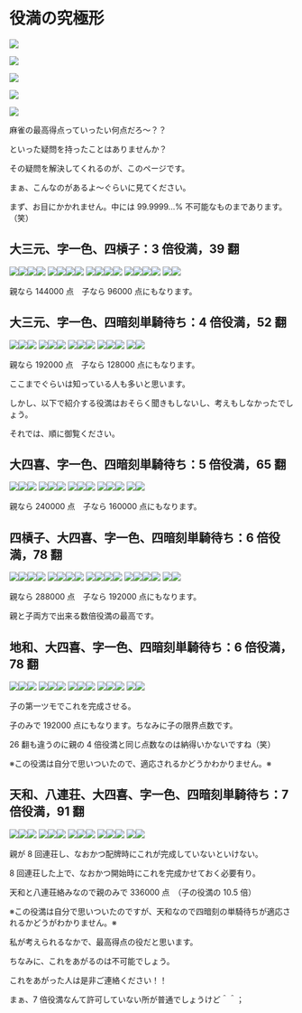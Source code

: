 #  役満の究極形

![](https://gurenjigoku.ojaru.jp/_chun.gif)

![](https://gurenjigoku.ojaru.jp/_ton.gif)

![](https://gurenjigoku.ojaru.jp/_nan.gif)

![](https://gurenjigoku.ojaru.jp/_sha.gif)

![](https://gurenjigoku.ojaru.jp/_pei.gif)

麻雀の最高得点っていったい何点だろ～？？

といった疑問を持ったことはありませんか？

その疑問を解決してくれるのが、このページです。

まぁ、こんなのがあるよ～ぐらいに見てください。

まず、お目にかかれません。中には 99.9999...% 不可能なものまであります。（笑）

## 大三元、字一色、四槓子：3 倍役満，39 翻

![](http://gurenjigoku.ojaru.jp/_fuseb.gif)![](http://gurenjigoku.ojaru.jp/_hakub.gif)![](http://gurenjigoku.ojaru.jp/_hakub.gif)![](http://gurenjigoku.ojaru.jp/_fuseb.gif)
![](http://gurenjigoku.ojaru.jp/_fuseb.gif)![](http://gurenjigoku.ojaru.jp/_hatub.gif)![](http://gurenjigoku.ojaru.jp/_hatub.gif)![](http://gurenjigoku.ojaru.jp/_fuseb.gif)
![](http://gurenjigoku.ojaru.jp/_fuseb.gif)![](http://gurenjigoku.ojaru.jp/_chunb.gif)![](http://gurenjigoku.ojaru.jp/_chunb.gif)![](http://gurenjigoku.ojaru.jp/_fuseb.gif)
![](http://gurenjigoku.ojaru.jp/_fuseb.gif)![](http://gurenjigoku.ojaru.jp/_tonb.gif)![](http://gurenjigoku.ojaru.jp/_tonb.gif)![](http://gurenjigoku.ojaru.jp/_fuseb.gif)
![](http://gurenjigoku.ojaru.jp/_nan.gif)![](http://gurenjigoku.ojaru.jp/_nan.gif)

親なら 144000 点　子なら 96000 点にもなります。

## 大三元、字一色、四暗刻単騎待ち：4 倍役満，52 翻

![](https://gurenjigoku.ojaru.jp/_haku.gif)![](https://gurenjigoku.ojaru.jp/_haku.gif)![](https://gurenjigoku.ojaru.jp/_haku.gif)
![](https://gurenjigoku.ojaru.jp/_hatu.gif)![](https://gurenjigoku.ojaru.jp/_hatu.gif)![](https://gurenjigoku.ojaru.jp/_hatu.gif)
![](https://gurenjigoku.ojaru.jp/_chun.gif)![](https://gurenjigoku.ojaru.jp/_chun.gif)![](https://gurenjigoku.ojaru.jp/_chun.gif)
![](https://gurenjigoku.ojaru.jp/_ton.gif)![](https://gurenjigoku.ojaru.jp/_ton.gif)![](https://gurenjigoku.ojaru.jp/_ton.gif)
![](https://gurenjigoku.ojaru.jp/_nan.gif)![](https://gurenjigoku.ojaru.jp/_nan.gif)

親なら 192000 点　子なら 128000 点にもなります。

ここまでぐらいは知っている人も多いと思います。

しかし、以下で紹介する役満はおそらく聞きもしないし、考えもしなかったでしょう。

それでは、順に御覧ください。

## 大四喜、字一色、四暗刻単騎待ち：5 倍役満，65 翻

![](https://gurenjigoku.ojaru.jp/_ton.gif)![](https://gurenjigoku.ojaru.jp/_ton.gif)![](https://gurenjigoku.ojaru.jp/_ton.gif)
![](https://gurenjigoku.ojaru.jp/_nan.gif)![](https://gurenjigoku.ojaru.jp/_nan.gif)![](https://gurenjigoku.ojaru.jp/_nan.gif)
![](https://gurenjigoku.ojaru.jp/_sha.gif)![](https://gurenjigoku.ojaru.jp/_sha.gif)![](https://gurenjigoku.ojaru.jp/_sha.gif)
![](https://gurenjigoku.ojaru.jp/_pei.gif)![](https://gurenjigoku.ojaru.jp/_pei.gif)![](https://gurenjigoku.ojaru.jp/_pei.gif)
![](https://gurenjigoku.ojaru.jp/_haku.gif)![](https://gurenjigoku.ojaru.jp/_haku.gif)

親なら 240000 点　子なら 160000 点にもなります。

## 四槓子、大四喜、字一色、四暗刻単騎待ち：6 倍役満，78 翻

![](http://gurenjigoku.ojaru.jp/_fuseb.gif)![](http://gurenjigoku.ojaru.jp/_tonb.gif)![](http://gurenjigoku.ojaru.jp/_tonb.gif)![](http://gurenjigoku.ojaru.jp/_fuseb.gif)
![](http://gurenjigoku.ojaru.jp/_fuseb.gif)![](http://gurenjigoku.ojaru.jp/_nanb.gif)![](http://gurenjigoku.ojaru.jp/_nanb.gif)![](http://gurenjigoku.ojaru.jp/_fuseb.gif)
![](http://gurenjigoku.ojaru.jp/_fuseb.gif)![](http://gurenjigoku.ojaru.jp/_shab.gif)![](http://gurenjigoku.ojaru.jp/_shab.gif)![](http://gurenjigoku.ojaru.jp/_fuseb.gif)
![](http://gurenjigoku.ojaru.jp/_fuseb.gif)![](http://gurenjigoku.ojaru.jp/_peib.gif)![](http://gurenjigoku.ojaru.jp/_peib.gif)![](http://gurenjigoku.ojaru.jp/_fuseb.gif)
![](https://gurenjigoku.ojaru.jp/_haku.gif)![](https://gurenjigoku.ojaru.jp/_haku.gif)

親なら 288000 点　子なら 192000 点にもなります。

親と子両方で出来る数倍役満の最高です。

## 地和、大四喜、字一色、四暗刻単騎待ち：6 倍役満，78 翻

![](https://gurenjigoku.ojaru.jp/_ton.gif)![](https://gurenjigoku.ojaru.jp/_ton.gif)![](https://gurenjigoku.ojaru.jp/_ton.gif)
![](https://gurenjigoku.ojaru.jp/_nan.gif)![](https://gurenjigoku.ojaru.jp/_nan.gif)![](https://gurenjigoku.ojaru.jp/_nan.gif)
![](https://gurenjigoku.ojaru.jp/_sha.gif)![](https://gurenjigoku.ojaru.jp/_sha.gif)![](https://gurenjigoku.ojaru.jp/_sha.gif)
![](https://gurenjigoku.ojaru.jp/_pei.gif)![](https://gurenjigoku.ojaru.jp/_pei.gif)![](https://gurenjigoku.ojaru.jp/_pei.gif)
![](https://gurenjigoku.ojaru.jp/_haku.gif)![](https://gurenjigoku.ojaru.jp/_haku.gif)

子の第一ツモでこれを完成させる。

子のみで 192000 点にもなります。ちなみに子の限界点数です。

26 翻も違うのに親の 4 倍役満と同じ点数なのは納得いかないですね（笑）

※この役満は自分で思いついたので、適応されるかどうかわかりません。※

## 天和、八連荘、大四喜、字一色、四暗刻単騎待ち：7 倍役満，91 翻

![](https://gurenjigoku.ojaru.jp/_ton.gif)![](https://gurenjigoku.ojaru.jp/_ton.gif)![](https://gurenjigoku.ojaru.jp/_ton.gif)
![](https://gurenjigoku.ojaru.jp/_nan.gif)![](https://gurenjigoku.ojaru.jp/_nan.gif)![](https://gurenjigoku.ojaru.jp/_nan.gif)
![](https://gurenjigoku.ojaru.jp/_sha.gif)![](https://gurenjigoku.ojaru.jp/_sha.gif)![](https://gurenjigoku.ojaru.jp/_sha.gif)
![](https://gurenjigoku.ojaru.jp/_pei.gif)![](https://gurenjigoku.ojaru.jp/_pei.gif)![](https://gurenjigoku.ojaru.jp/_pei.gif)
![](https://gurenjigoku.ojaru.jp/_haku.gif)![](https://gurenjigoku.ojaru.jp/_haku.gif)

親が 8 回連荘し、なおかつ配牌時にこれが完成していないといけない。

8 回連荘した上で、なおかつ開始時にこれを完成かせておく必要有り。

天和と八連荘絡みなので親のみで 336000 点　（子の役満の 10.5 倍）

※この役満は自分で思いついたのですが、天和なので四暗刻の単騎待ちが適応されるかどうがわかりません。※

私が考えられるなかで、最高得点の役だと思います。

ちなみに、これをあがるのは不可能でしょう。

これをあがった人は是非ご連絡ください！！

まぁ、7 倍役満なんて許可していない所が普通でしょうけど＾＾；
